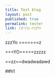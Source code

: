 ```yaml
---
title: Test blog
layout: post
published: true
permalink: tester
link: /הלבנת-שיניים
---
```

zzzYo
=======z

===YO=====zzzzz

==zz==dwadwadawd

##h1